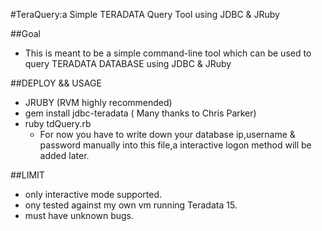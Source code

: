 #TeraQuery:a Simple TERADATA Query Tool using JDBC & JRuby

##Goal
* This is meant to be a simple command-line tool which can be used to query TERADATA DATABASE using JDBC & JRuby

##DEPLOY && USAGE
* JRUBY (RVM highly recommended)
* gem install jdbc-teradata ( Many thanks to Chris Parker)
* ruby tdQuery.rb
  * For now you have to write down your database ip,username & password manually into this file,a interactive logon method will be added later.

##LIMIT
* only interactive mode supported.
* ony tested against my own vm running Teradata 15.
* must have unknown bugs.

